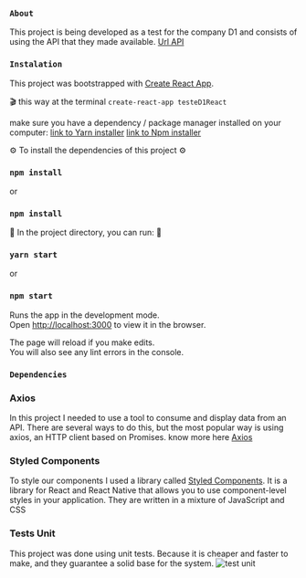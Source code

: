 ### `About`

This project is being developed as a test for the company D1 and consists of using the API that they made available. [Url API](https://api-d1-test.herokuapp.com/api/filter)


### `Instalation`

This project was bootstrapped with [Create React App](https://github.com/facebook/create-react-app).

🎬 this way at the terminal `create-react-app testeD1React`

make sure you have a dependency / package manager installed on your computer:
 [link to Yarn installer](https://yarnpkg.com/getting-started/install)
[link to Npm installer](https://docs.npmjs.com/downloading-and-installing-node-js-and-npm)

⚙ To install the dependencies of this project ⚙

### `npm install` 
or 
### `npm install`

🚀 In the project directory, you can run: 🚀

### `yarn start`
or
### `npm start`

Runs the app in the development mode.<br />
Open [http://localhost:3000](http://localhost:3000) to view it in the browser.

The page will reload if you make edits.<br />
You will also see any lint errors in the console.

### `Dependencies`


### Axios
In this project I needed to use a tool to consume and display data from an API. There are several ways to do this, but the most popular way is using axios, an HTTP client based on Promises. 
know more here [Axios](https://www.npmjs.com/package/axios)


### Styled Components
To style our components I used a library called [Styled Components](https://styled-components.com/docs/basics). It is a library for React and React Native that allows you to use component-level styles in your application. They are written in a mixture of JavaScript and CSS

### Tests Unit
This project was done using unit tests.
Because it is cheaper and faster to make, and they guarantee a solid base for the system.
![test unit](../teste_d1/src/images%20Readme/testsUnit.png)